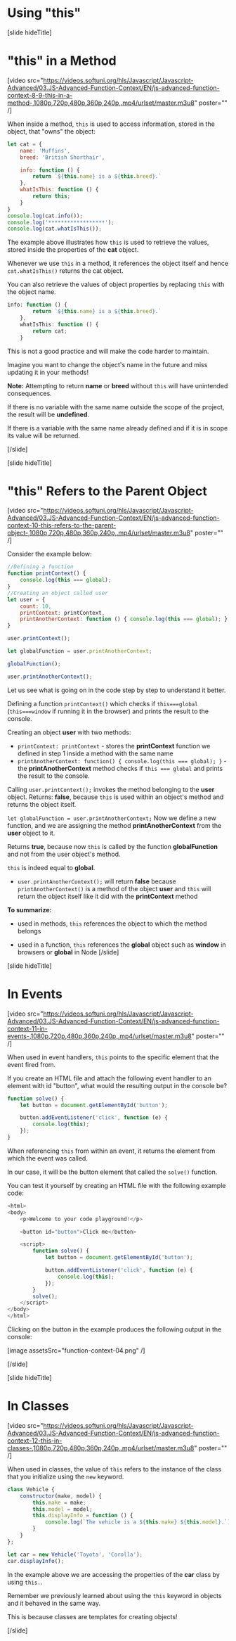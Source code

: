 # Using "this"

[slide hideTitle]

# "this" in a Method

[video src="https://videos.softuni.org/hls/Javascript/Javascript-Advanced/03.JS-Advanced-Function-Context/EN/js-advanced-function-context-8-9-this-in-a-method-,1080p,720p,480p,360p,240p,.mp4/urlset/master.m3u8" poster="" /]

When inside a method, `this` is used to access information, stored in the object, that "owns" the object:

```js live
let cat = {
    name: 'Muffins',
    breed: 'British Shorthair',

    info: function () {
        return `${this.name} is a ${this.breed}.`
    },
    whatIsThis: function () {
        return this;
    }
}
console.log(cat.info());
console.log('******************');
console.log(cat.whatIsThis());
```

The example above illustrates how `this` is used to retrieve the values, stored inside the properties of the **cat** object. 

Whenever we use `this` in a method, it references the object itself and hence `cat.whatIsThis()` returns the cat object.

You can also retrieve the values of object properties by replacing `this` with the object name.

```js
info: function () {
        return `${this.name} is a ${this.breed}.`
    },
    whatIsThis: function () {
        return cat;
    }
```

This is not a good practice and will make the code harder to maintain. 
 
Imagine you want to change the object's name in the future and miss updating it in your methods! 


**Note:** Attempting to return **name** or **breed** without `this` will have unintended consequences. 

If there is no variable with the same name outside the scope of the project, the result will be **undefined**. 

If there is a variable with the same name already defined and if it is in scope its value will be returned.

[/slide]

[slide hideTitle]

# "this" Refers to the Parent Object

[video src="https://videos.softuni.org/hls/Javascript/Javascript-Advanced/03.JS-Advanced-Function-Context/EN/js-advanced-function-context-10-this-refers-to-the-parent-object-,1080p,720p,480p,360p,240p,.mp4/urlset/master.m3u8" poster="" /]

Consider the example below:

```js live
//Defining a function
function printContext() {
    console.log(this === global);
}
//Creating an object called user
let user = {
    count: 10,
    printContext: printContext,
    printAnotherContext: function () { console.log(this === global); }
}

user.printContext();

let globalFunction = user.printAnotherContext;

globalFunction();

user.printAnotherContext();
```

Let us see what is going on in the code step by step to understand it better.

Defining a function `printContext()` which checks if `this===global` (`this===window` if running it in the browser) and prints the result to the console.

Creating an object **user** with two methods:
- `printContext: printContext` - stores the **printContext** function we defined in step 1 inside a method with the same name
- `printAnotherContext: function() { console.log(this === global); }` - the **printAnotherContext** method checks if `this === global` and prints the result to the console.

Calling `user.printContext();` invokes the method belonging to the **user** object. Returns: **false**, because `this` is used within an object's method and returns the object itself.

`let globalFunction = user.printAnotherContext;` Now we define a new function, and we are assigning the method **printAnotherContext** from the **user** object to it. 

Returns **true**, because now `this` is called by the function **globalFunction** and not from the user object's method. 

`this` is indeed equal to **global**.

- `user.printAnotherContext();` will return **false** because `printAnotherContext()` is a method of the object **user** and `this` will return the object itself like it did with the **printContext** method

**To summarize:**

- used in methods, `this` references the object to which the method belongs

- used in a function, `this` references the **global** object such as **window** in browsers or **global** in Node
[/slide]

[slide hideTitle]

# In Events

[video src="https://videos.softuni.org/hls/Javascript/Javascript-Advanced/03.JS-Advanced-Function-Context/EN/js-advanced-function-context-11-in-events-,1080p,720p,480p,360p,240p,.mp4/urlset/master.m3u8" poster="" /]

When used in event handlers, `this` points to the specific element that the event fired from.

If you create an HTML file and attach the following event handler to an element with id "button", what would the resulting output in the console be?

```js
function solve() {
    let button = document.getElementById('button');

    button.addEventListener('click', function (e) {
        console.log(this);
    });
}
```

When referencing `this` from within an event, it returns the element from which the event was called. 

In our case, it will be the button element that called the `solve()` function.

You can test it yourself by creating an HTML file with the following example code:

```js
<html>
<body>
    <p>Welcome to your code playground!</p>

    <button id="button">Click me</button>

    <script>
        function solve() {
            let button = document.getElementById('button');

            button.addEventListener('click', function (e) {
                console.log(this);
            });
        }
        solve();
    </script>
</body>
</html>
```

Clicking on the button in the example produces the following output in the console:

[image assetsSrc="function-context-04.png" /]

[/slide]

[slide hideTitle]

# In Classes

[video src="https://videos.softuni.org/hls/Javascript/Javascript-Advanced/03.JS-Advanced-Function-Context/EN/js-advanced-function-context-12-this-in-classes-,1080p,720p,480p,360p,240p,.mp4/urlset/master.m3u8" poster="" /]

When used in classes, the value of `this` refers to the instance of the class that you initialize using the `new` keyword.

```js live
class Vehicle {
    constructor(make, model) {
        this.make = make;
        this.model = model;
        this.displayInfo = function () {
            console.log(`The vehicle is a ${this.make} ${this.model}.`);
        }
    }
};

let car = new Vehicle('Toyota', 'Corolla');
car.displayInfo();
```

In the example above we are accessing the properties of the **car** class by using `this.`.

Remember we previously learned about using the `this` keyword in objects and it behaved in the same way.

This is because classes are templates for creating objects!

[/slide]
